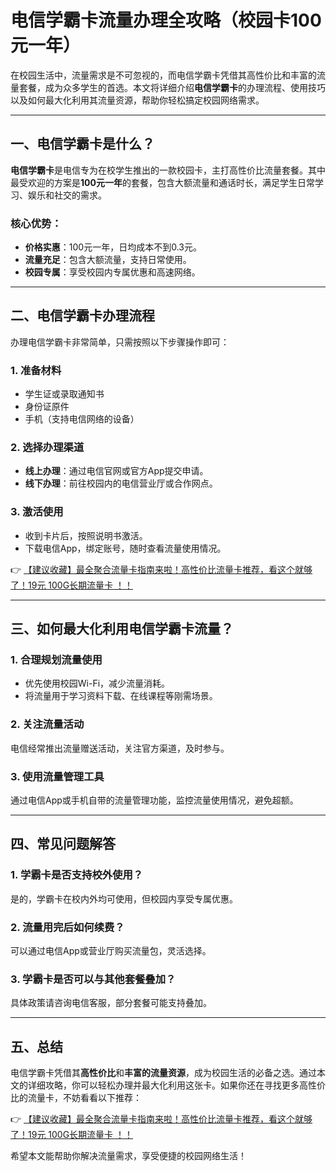 # 电信学霸卡流量办理全攻略（校园卡100元一年）

在校园生活中，流量需求是不可忽视的，而电信学霸卡凭借其高性价比和丰富的流量套餐，成为众多学生的首选。本文将详细介绍**电信学霸卡**的办理流程、使用技巧以及如何最大化利用其流量资源，帮助你轻松搞定校园网络需求。

---

## 一、电信学霸卡是什么？

**电信学霸卡**是电信专为在校学生推出的一款校园卡，主打高性价比流量套餐。其中最受欢迎的方案是**100元一年**的套餐，包含大额流量和通话时长，满足学生日常学习、娱乐和社交的需求。

### 核心优势：
- **价格实惠**：100元一年，日均成本不到0.3元。
- **流量充足**：包含大额流量，支持日常使用。
- **校园专属**：享受校园内专属优惠和高速网络。

---

## 二、电信学霸卡办理流程

办理电信学霸卡非常简单，只需按照以下步骤操作即可：

### 1. 准备材料
- 学生证或录取通知书
- 身份证原件
- 手机（支持电信网络的设备）

### 2. 选择办理渠道
- **线上办理**：通过电信官网或官方App提交申请。
- **线下办理**：前往校园内的电信营业厅或合作网点。

### 3. 激活使用
- 收到卡片后，按照说明书激活。
- 下载电信App，绑定账号，随时查看流量使用情况。

👉 [【建议收藏】最全聚合流量卡指南来啦！高性价比流量卡推荐，看这个就够了！19元 100G长期流量卡 ！！](https://bit.ly/Liuliangka)

---

## 三、如何最大化利用电信学霸卡流量？

### 1. 合理规划流量使用
- 优先使用校园Wi-Fi，减少流量消耗。
- 将流量用于学习资料下载、在线课程等刚需场景。

### 2. 关注流量活动
电信经常推出流量赠送活动，关注官方渠道，及时参与。

### 3. 使用流量管理工具
通过电信App或手机自带的流量管理功能，监控流量使用情况，避免超额。

---

## 四、常见问题解答

### 1. 学霸卡是否支持校外使用？
是的，学霸卡在校内外均可使用，但校园内享受专属优惠。

### 2. 流量用完后如何续费？
可以通过电信App或营业厅购买流量包，灵活选择。

### 3. 学霸卡是否可以与其他套餐叠加？
具体政策请咨询电信客服，部分套餐可能支持叠加。

---

## 五、总结

电信学霸卡凭借其**高性价比**和**丰富的流量资源**，成为校园生活的必备之选。通过本文的详细攻略，你可以轻松办理并最大化利用这张卡。如果你还在寻找更多高性价比的流量卡，不妨看看以下推荐：

👉 [【建议收藏】最全聚合流量卡指南来啦！高性价比流量卡推荐，看这个就够了！19元 100G长期流量卡 ！！](https://bit.ly/Liuliangka)

希望本文能帮助你解决流量需求，享受便捷的校园网络生活！